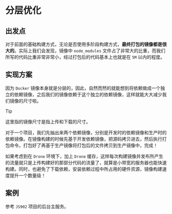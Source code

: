 # 分层优化

## 出发点

对于前面的基础构建方式，无论是否使用多阶段构建方式，**最终打包的镜像都是很大的**。实际上我们会发现，镜像中 `node_modules` 文件占了非常大的比重，而我们所写的代码比重非常非常小，经过打包后的代码基本上也就是在 `5M` 以内的程度。

## 实现方案

因为 `Docker` 镜像本身就是分层的，因此，自然而然的就能想到将依赖做成一个独立的依赖镜像，之后我们的镜像依赖于这个独立的依赖镜像，这样就能大大减少我们镜像的尺寸啦。

> [!tip]
> 这里指的镜像尺寸是指上传和下载的尺寸。

对于一个项目，我们先抽出来两个依赖镜像，分别是开发时的依赖镜像和生产时的依赖镜像。在镜像构建的时候先基于开发依赖镜像，把源码拷贝进去，然后执行打包命令，打包好了再基于生产镜像将打包后的文件拷贝到生产镜像中，完成！

如果考虑到在 `Drone` 环境下，加上 `Drone` 缓存，这样每次构建镜像并发布所产生的流量就只是上传构建好的那部分代码的流量了，就算是小带宽的服务器也能快速构建。同时，也避免了下载依赖，安装依赖过程中所占用的硬件资源，镜像构建速度提升一个数量级！

## 案例

参考 `JS902` 项目的后台主服务。
